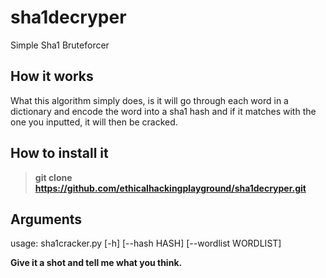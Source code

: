 # sha1decryper
Simple Sha1 Bruteforcer

## How it works
What this algorithm simply does, is it will go through each word in a dictionary and encode the word into a sha1 hash and if it matches with the one you inputted, it will then be cracked.

## How to install it
> **git clone https://github.com/ethicalhackingplayground/sha1decryper.git**

## Arguments
usage: sha1cracker.py [-h] [--hash HASH] [--wordlist WORDLIST]

**Give it a shot and tell me what you think.**
